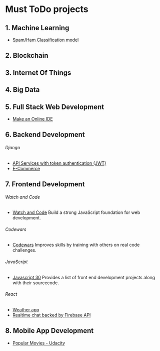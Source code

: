 # Must ToDo projects

## 1. Machine Learning
  - [Spam/Ham Classification model](https://github.com/suleka96/RNN-and-ML-models/blob/master/LSTM_Enron.py)

## 2. Blockchain

## 3. Internet Of Things

## 4. Big Data

## 5. Full Stack Web Development
 * [Make an Online IDE](https://github.com/kaustubhhiware/c0derunR)

## 6. Backend Development

###### Django
  - [API Services with token authentication (JWT)](https://github.com/kasulani/drf_tutorial)
  - [E-Commerce](https://github.com/snipcart/snipcart-wagtail-integration)

## 7. Frontend Development

###### Watch and Code
  -  [Watch and Code](https://watchandcode.com/) Build a strong JavaScript foundation for web development.

###### Codewars
  -  [Codewars](https://www.codewars.com/) Improves skills by training with others on real code challenges.

###### JavaScript	
  -  [Javascript 30](https://javascript30.com/) Provides a list of front end development projects along with their sourcecode.

###### React  
  - [Weather app](https://github.com/pixelsinprogress/weather-app-2)
  - [Realtime chat backed by Firebase API](https://github.com/sar-gupta/space)

## 8. Mobile App Development
  - [Popular Movies - Udacity](https://github.com/dipakkr/Popular-Movies)
